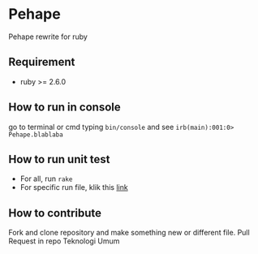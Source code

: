 # Pehape

Pehape rewrite for ruby

## Requirement

- ruby >= 2.6.0

## How to run in console

go to terminal or cmd typing `bin/console` and see `irb(main):001:0> Pehape.blablaba`

## How to run unit test
- For all, run `rake`
- For specific run file, klik this <a href="https://stackoverflow.com/questions/143925/how-do-you-run-a-single-test-spec-file-in-rspec">link</a>

## How to contribute

Fork and clone repository and make something new or different file. Pull Request in repo Teknologi Umum
